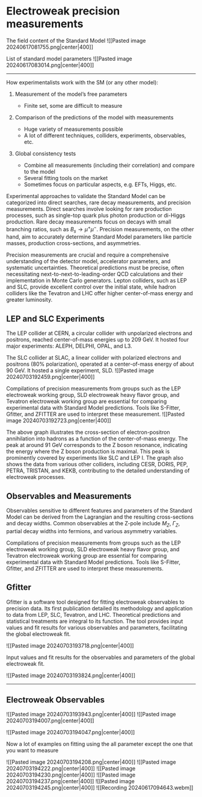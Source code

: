 # **Electroweak precision measurements**
The field content of the Standard Model
![[Pasted image 20240617081755.png|center|400]]

List of standard model parameters
![[Pasted image 20240617083014.png|center|400]]

---
How experimentalists work with the SM (or any other model):

1. Measurement of the model’s free parameters
	- Finite set, some are difficult to measure

2. Comparison of the predictions of the model with measurements
	- Huge variety of measurements possible
	- A lot of different techniques, colliders, experiments, observables, etc.

3. Global consistency tests
	- Combine all measurements (including their correlation) and compare to the model
	- Several fitting tools on the market
	- Sometimes focus on particular aspects, e.g. EFTs, Higgs, etc.
  
Experimental approaches to validate the Standard Model can be categorized into direct searches, rare decay measurements, and precision measurements. Direct searches involve looking for rare production processes, such as single-top quark plus photon production or di-Higgs production. Rare decay measurements focus on decays with small branching ratios, such as $B_s \to \mu^+ \mu^-$. Precision measurements, on the other hand, aim to accurately determine Standard Model parameters like particle masses, production cross-sections, and asymmetries.


Precision measurements are crucial and require a comprehensive understanding of the detector model, accelerator parameters, and systematic uncertainties. Theoretical predictions must be precise, often necessitating next-to-next-to-leading-order QCD calculations and their implementation in Monte Carlo generators. Lepton colliders, such as LEP and SLC, provide excellent control over the initial state, while hadron colliders like the Tevatron and LHC offer higher center-of-mass energy and greater luminosity.

## LEP and SLC Experiments

The LEP collider at CERN, a circular collider with unpolarized electrons and positrons, reached center-of-mass energies up to 209 GeV. It hosted four major experiments: ALEPH, DELPHI, OPAL, and L3.

The SLC collider at SLAC, a linear collider with polarized electrons and positrons (80% polarization), operated at a center-of-mass energy of about 90 GeV. It hosted a single experiment, SLD.
![[Pasted image 20240703192459.png|center|400]]


Compilations of precision measurements from groups such as the LEP electroweak working group, SLD electroweak heavy flavor group, and Tevatron electroweak working group are essential for comparing experimental data with Standard Model predictions. Tools like S-Fitter, Gfitter, and ZFITTER are used to interpret these measurement.
![[Pasted image 20240703192723.png|center|400]]

The above graph illustrates the cross-section of electron-positron annihilation into hadrons as a function of the center-of-mass energy. The peak at around 91 GeV corresponds to the Z boson resonance, indicating the energy where the Z boson production is maximal. This peak is prominently covered by experiments like SLC and LEP I. The graph also shows the data from various other colliders, including CESR, DORIS, PEP, PETRA, TRISTAN, and KEKB, contributing to the detailed understanding of electroweak processes.

## Observables and Measurements

Observables sensitive to different features and parameters of the Standard Model can be derived from the Lagrangian and the resulting cross-sections and decay widths. Common observables at the Z-pole include $M_Z$, $\Gamma_Z$, partial decay widths into fermions, and various asymmetry variables.

Compilations of precision measurements from groups such as the LEP electroweak working group, SLD electroweak heavy flavor group, and Tevatron electroweak working group are essential for comparing experimental data with Standard Model predictions. Tools like S-Fitter, Gfitter, and ZFITTER are used to interpret these measurements.

## Gfitter

Gfitter is a software tool designed for fitting electroweak observables to precision data. Its first publication detailed its methodology and application to data from LEP, SLC, Tevatron, and LHC. Theoretical predictions and statistical treatments are integral to its function. The tool provides input values and fit results for various observables and parameters, facilitating the global electroweak fit.

![[Pasted image 20240703193718.png|center|400]]
  
Input values and fit results for the observables and parameters of the global electroweak fit.

![[Pasted image 20240703193824.png|center|400]]

---
## Electroweak Observables
![[Pasted image 20240703193943.png|center|400]]
![[Pasted image 20240703194007.png|center|400]]

![[Pasted image 20240703194047.png|center|400]]

Now a lot of examples on fitting using the all parameter except the one that you want to measure

![[Pasted image 20240703194208.png|center|400]]
![[Pasted image 20240703194222.png|center|400]]
![[Pasted image 20240703194230.png|center|400]]
![[Pasted image 20240703194237.png|center|400]]
![[Pasted image 20240703194245.png|center|400]]
![[Recording 20240617094643.webm]]
